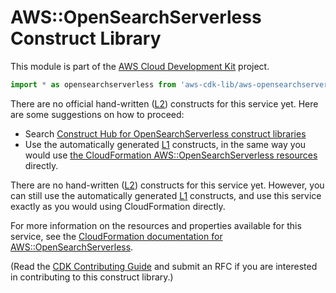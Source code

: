 # AWS::OpenSearchServerless Construct Library


This module is part of the [AWS Cloud Development Kit](https://github.com/aws/aws-cdk) project.

```ts nofixture
import * as opensearchserverless from 'aws-cdk-lib/aws-opensearchserverless';
```

<!--BEGIN CFNONLY DISCLAIMER-->

There are no official hand-written ([L2](https://docs.aws.amazon.com/cdk/latest/guide/constructs.html#constructs_lib)) constructs for this service yet. Here are some suggestions on how to proceed:

- Search [Construct Hub for OpenSearchServerless construct libraries](https://constructs.dev/search?q=opensearchserverless)
- Use the automatically generated [L1](https://docs.aws.amazon.com/cdk/latest/guide/constructs.html#constructs_l1_using) constructs, in the same way you would use [the CloudFormation AWS::OpenSearchServerless resources](https://docs.aws.amazon.com/AWSCloudFormation/latest/UserGuide/AWS_OpenSearchServerless.html) directly.


<!--BEGIN CFNONLY DISCLAIMER-->

There are no hand-written ([L2](https://docs.aws.amazon.com/cdk/latest/guide/constructs.html#constructs_lib)) constructs for this service yet. 
However, you can still use the automatically generated [L1](https://docs.aws.amazon.com/cdk/latest/guide/constructs.html#constructs_l1_using) constructs, and use this service exactly as you would using CloudFormation directly.

For more information on the resources and properties available for this service, see the [CloudFormation documentation for AWS::OpenSearchServerless](https://docs.aws.amazon.com/AWSCloudFormation/latest/UserGuide/AWS_OpenSearchServerless.html).

(Read the [CDK Contributing Guide](https://github.com/aws/aws-cdk/blob/main/CONTRIBUTING.md) and submit an RFC if you are interested in contributing to this construct library.)

<!--END CFNONLY DISCLAIMER-->

